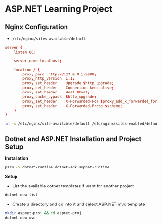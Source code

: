# ASP.NET Learning Project

## Nginx Configuration

- `/etc/nginx/sites-available/default`

```conf
server {
	listen 80;

	server_name localhost;

	location / {
		proxy_pass	http://127.0.0.1:5000;
		proxy_http_version	1.1;
		proxy_set_header	Upgrade $http_upgrade;
		proxy_set_header 	Connection keep-alive;
		proxy_set_header	Host $host;
		proxy_cache_bypass	$http_upgrade;
		proxy_set_header	X-Forwarded-For $proxy_add_x_forwarded_for;
		proxy_set_header	X-Forwarded-Proto $scheme;
	}
}
```

```sh
ln -s /etc/nginx/site-available/default /etc/nginx/sites-enabled/default
```

## Dotnet and ASP.NET Installation and Project Setup

**Installation**

```sh
paru -S dotnet-runtime dotnet-sdk aspnet-runtime
```

**Setup**

- List the available dotnet templates if want for another project

```sh
dotnet new list
```

- Create a directory and cd into it and select ASP.NET mvc template

```sh
mkdir aspnet-proj && cd aspnet-proj
dotnet new mvc
```
